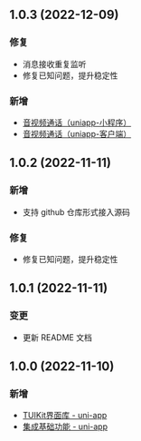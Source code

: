 ## 1.0.3 (2022-12-09)
### 修复
- 消息接收重复监听
- 修复已知问题，提升稳定性
### 新增
- [音视频通话（uniapp-小程序）](https://cloud.tencent.com/document/product/269/83857)
- [音视频通话（uniapp-客户端）](https://cloud.tencent.com/document/product/269/83858)
## 1.0.2 (2022-11-11)
### 新增
- 支持 github 仓库形式接入源码
### 修复
- 修复已知问题，提升稳定性

## 1.0.1 (2022-11-11)
### 变更
- 更新 README 文档

## 1.0.0 (2022-11-10)
### 新增
- [TUIKit界面库 - uni-app](https://cloud.tencent.com/document/product/269/79111)
- [集成基础功能 - uni-app](https://cloud.tencent.com/document/product/269/64507)